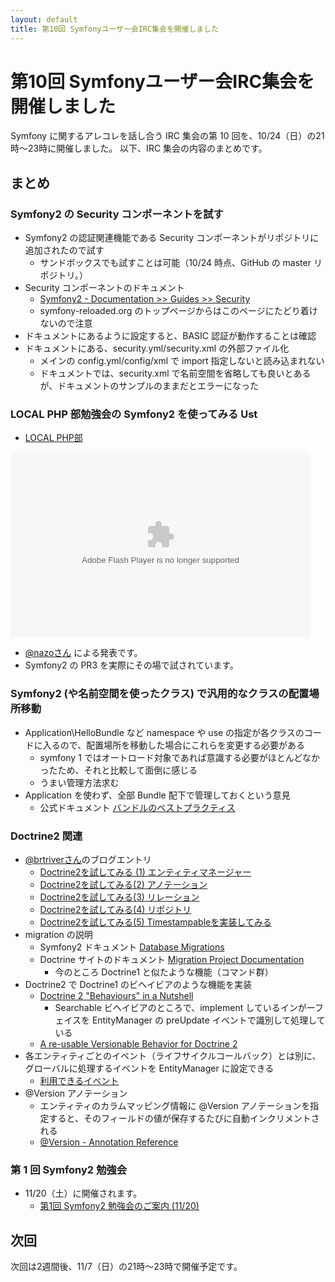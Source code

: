 ```yaml
---
layout: default
title: 第10回 Symfonyユーザー会IRC集会を開催しました
---
```


第10回 Symfonyユーザー会IRC集会を開催しました
==============================================

Symfony に関するアレコレを話し合う IRC 集会の第 10 回を、10/24（日）の21時～23時に開催しました。
以下、IRC 集会の内容のまとめです。


まとめ
------

### Symfony2 の Security コンポーネントを試す

  - Symfony2 の認証関連機能である Security コンポーネントがリポジトリに追加されたので試す
    - サンドボックスでも試すことは可能（10/24 時点、GitHub の master リポジトリ。）
  - Security コンポーネントのドキュメント
    - [Symfony2 - Documentation >> Guides >> Security](http://docs.symfony-reloaded.org/master/guides/security/)
    - symfony-reloaded.org のトップページからはこのページにたどり着けないので注意
  - ドキュメントにあるように設定すると、BASIC 認証が動作することは確認
  - ドキュメントにある、security.yml/security.xml の外部ファイル化
    - メインの config.yml/config/xml で import 指定しないと読み込まれない
    - ドキュメントでは、security.xml で名前空間を省略しても良いとあるが、ドキュメントのサンプルのままだとエラーになった


### LOCAL PHP 部勉強会の Symfony2 を使ってみる Ust

  - [LOCAL PHP部](http://php.local.gr.jp/)

<object classid="clsid:d27cdb6e-ae6d-11cf-96b8-444553540000" width="480" height="296" id="utv402240" name="utv_n_18647"><param name="flashvars" value="loc=%2F&amp;autoplay=false&amp;vid=10390823&amp;locale=ja_JP" /><param name="allowfullscreen" value="true" /><param name="allowscriptaccess" value="always" /><param name="src" value="http://www.ustream.tv/flash/video/10390823?v3=1" /><embed flashvars="loc=%2F&amp;autoplay=false&amp;vid=10390823&amp;locale=ja_JP" width="480" height="296" allowfullscreen="true" allowscriptaccess="always" id="utv402240" name="utv_n_18647" src="http://www.ustream.tv/flash/video/10390823?v3=1" type="application/x-shockwave-flash" /></object>

  - [@nazoさん](http://twitter.com/nazo) による発表です。
  - Symfony2 の PR3 を実際にその場で試されています。


### Symfony2 (や名前空間を使ったクラス) で汎用的なクラスの配置場所移動

  - Application\HelloBundle など namespace や use の指定が各クラスのコードに入るので、配置場所を移動した場合にこれらを変更する必要がある
    - symfony 1 ではオートロード対象であれば意識する必要がほとんどなかったため、それと比較して面倒に感じる
    - うまい管理方法求む
  - Application を使わず、全部 Bundle 配下で管理しておくという意見
    - 公式ドキュメント [バンドルのベストプラクティス](http://docs.symfony-reloaded.org/master/guides/bundles/best_practices.html)
    
    
### Doctrine2 関連

  - [@brtriverさん](http://twitter.com/brtriver)のブログエントリ
    - [Doctrine2を試してみる (1) エンティティマネージャー](http://www.exgear.jp/blog/2010/10/doctrine2-entitymanager/)
    - [Doctrine2を試してみる(2) アノテーション](http://www.exgear.jp/blog/2010/10/doctrine2-annotatio/)
    - [Doctrine2を試してみる(3) リレーション](http://www.exgear.jp/blog/2010/10/doctrine_association/)
    - [Doctrine2を試してみる(4) リポジトリ](http://www.exgear.jp/blog/2010/10/doctrine2-repository/)
    - [Doctrine2を試してみる(5) Timestampableを実装してみる](http://www.exgear.jp/blog/2010/10/doctrine2-timestampable/)
  - migration の説明
    - Symfony2 ドキュメント [Database Migrations](http://docs.symfony-reloaded.org/master/guides/doctrine/migrations/overview.html)
    - Doctrine サイトのドキュメント [Migration Project Documentation](http://www.doctrine-project.org/projects/migrations/2.0/docs/reference/en)
      - 今のところ Doctrine1 と似たような機能（コマンド群）
  - Doctrine2 で Doctrine1 のビヘイビアのような機能を実装
    - [Doctrine 2 "Behaviours" in a Nutshell](http://www.doctrine-project.org/blog/doctrine2-behaviours-nutshell)
      - Searchable ビヘイビアのところで、implement しているインがーフェイスを EntityManager の preUpdate イベントで識別して処理している
    - [A re-usable Versionable Behavior for Doctrine 2](http://www.doctrine-project.org/blog/doctrine2-versionable)
  - 各エンティティごとのイベント（ライフサイクルコールバック）とは別に、グローバルに処理するイベントを EntityManager に設定できる
    - [利用できるイベント](http://github.com/doctrine/doctrine2/blob/master/lib/Doctrine/ORM/Events.php)
  - @Version アノテーション
    - エンティティのカラムマッピング情報に @Version アノテーションを指定すると、そのフィールドの値が保存するたびに自動インクリメントされる
    - [@Version - Annotation Reference](http://www.doctrine-project.org/projects/orm/2.0/docs/reference/annotations-reference/en#ann_version)


### 第 1 回 Symfony2 勉強会

  - 11/20（土）に開催されます。
    - [第1回 Symfony2 勉強会のご案内 (11/20)](../events/20101014-symfony2-study)


次回
----

次回は2週間後、11/7（日）の21時～23時で開催予定です。

